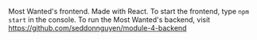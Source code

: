 Most Wanted's frontend. Made with React. To start the frontend, type `npm start` in the console.
To run the Most Wanted's backend, visit https://github.com/seddonnguyen/module-4-backend
